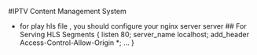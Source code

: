 #IPTV Content Management System

* for play hls file , you should configure your nginx server
	server ## For Serving HLS Segments
	{
		listen 80;
		server_name localhost;
		add_header Access-Control-Allow-Origin *;
		...
	}